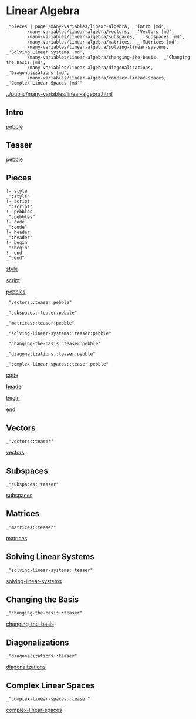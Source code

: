 # Linear Algebra

    _"pieces | page /many-variables/linear-algebra, _'intro |md',
            /many-variables/linear-algebra/vectors,  _'Vectors |md',
            /many-variables/linear-algebra/subspaces,  _'Subspaces |md',
            /many-variables/linear-algebra/matrices,  _'Matrices |md',
            /many-variables/linear-algebra/solving-linear-systems,  _'Solving Linear Systems |md',
            /many-variables/linear-algebra/changing-the-basis,  _'Changing the Basis |md',
            /many-variables/linear-algebra/diagonalizations,  _'Diagonalizations |md',
            /many-variables/linear-algebra/complex-linear-spaces,  _'Complex Linear Spaces |md'"

[../public/many-variables/linear-algebra.html](# "save:")


## Intro

[pebble]()

## Teaser

[pebble]()

## Pieces

    !- style
    _":style"
    !- script
    _":script"
    !- pebbles
    _":pebbles"
    !- code
    _":code"
    !- header
    _":header"
    !- begin
    _":begin"
    !- end
    _":end"

[style]() 

[script]()

[pebbles]()

    _"vectors::teaser:pebble"

    _"subspaces::teaser:pebble"

    _"matrices::teaser:pebble"

    _"solving-linear-systems::teaser:pebble"

    _"changing-the-basis::teaser:pebble"

    _"diagonalizations::teaser:pebble"

    _"complex-linear-spaces::teaser:pebble"


[code]()



[header]()

[begin]()

[end]()

## Vectors

    _"vectors::teaser"


[vectors](pages/many-variables_linear-algebra_vectors.md "load:")

## Subspaces

    _"subspaces::teaser"


[subspaces](pages/many-variables_linear-algebra_subspaces.md "load:")

## Matrices

    _"matrices::teaser"


[matrices](pages/many-variables_linear-algebra_matrices.md "load:")

## Solving Linear Systems

    _"solving-linear-systems::teaser"


[solving-linear-systems](pages/many-variables_linear-algebra_solving-linear-systems.md "load:")

## Changing the Basis

    _"changing-the-basis::teaser"


[changing-the-basis](pages/many-variables_linear-algebra_changing-the-basis.md "load:")

## Diagonalizations

    _"diagonalizations::teaser"


[diagonalizations](pages/many-variables_linear-algebra_diagonalizations.md "load:")

## Complex Linear Spaces

    _"complex-linear-spaces::teaser"


[complex-linear-spaces](pages/many-variables_linear-algebra_complex-linear-spaces.md "load:")